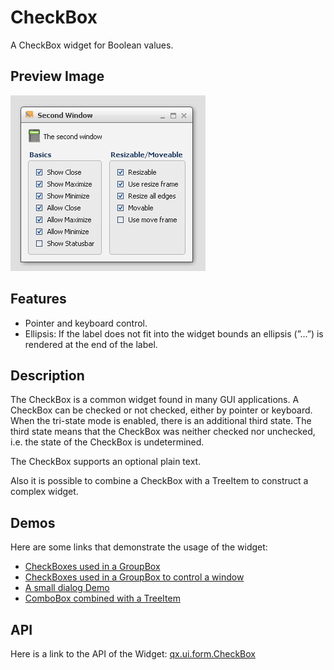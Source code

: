 CheckBox
========

A CheckBox widget for Boolean values.

Preview Image
-------------

![CheckBox](checkbox.png)

Features
--------

-   Pointer and keyboard control.
-   Ellipsis: If the label does not fit into the widget bounds an ellipsis (”...”) is rendered at the end of the label.

Description
-----------

The CheckBox is a common widget found in many GUI applications. A CheckBox can be checked or not checked, either by pointer or keyboard. When the tri-state mode is enabled, there is an additional third state. The third state means that the CheckBox was neither checked nor unchecked, i.e. the state of the CheckBox is undetermined.

The CheckBox supports an optional plain text.

Also it is possible to combine a CheckBox with a TreeItem to construct a complex widget.

Demos
-----

Here are some links that demonstrate the usage of the widget:

-   [CheckBoxes used in a GroupBox](apps://demobrowser/#widget~GroupBox.html)
-   [CheckBoxes used in a GroupBox to control a window](apps://demobrowser/#widget~Window.html)
-   [A small dialog Demo](apps://demobrowser/#showcase~Dialog.html)
-   [ComboBox combined with a TreeItem](apps://demobrowser/#widget~Tree_Columns.html)

API
---

Here is a link to the API of the Widget:
[qx.ui.form.CheckBox](apps://apiviewer/#qx.ui.form.CheckBox)
